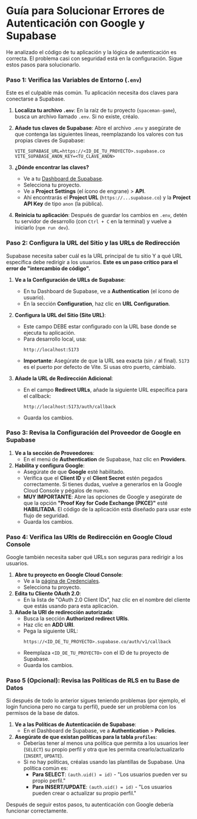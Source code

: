 # Guía para Solucionar Errores de Autenticación con Google y Supabase

He analizado el código de tu aplicación y la lógica de autenticación es correcta. El problema casi con seguridad está en la configuración. Sigue estos pasos para solucionarlo.

### Paso 1: Verifica las Variables de Entorno (`.env`)

Este es el culpable más común. Tu aplicación necesita dos claves para conectarse a Supabase.

1.  **Localiza tu archivo `.env`**: En la raíz de tu proyecto (`spaceman-game`), busca un archivo llamado `.env`. Si no existe, créalo.
2.  **Añade tus claves de Supabase**: Abre el archivo `.env` y asegúrate de que contenga las siguientes líneas, reemplazando los valores con tus propias claves de Supabase:

    ```
    VITE_SUPABASE_URL=https://<ID_DE_TU_PROYECTO>.supabase.co
    VITE_SUPABASE_ANON_KEY=<TU_CLAVE_ANON>
    ```

3.  **¿Dónde encontrar las claves?**
    *   Ve a tu [Dashboard de Supabase](https://app.supabase.com).
    *   Selecciona tu proyecto.
    *   Ve a **Project Settings** (el ícono de engrane) > **API**.
    *   Ahí encontrarás el **Project URL** (`https://...supabase.co`) y la **Project API Key** de tipo `anon` (la pública).

4.  **Reinicia tu aplicación**: Después de guardar los cambios en `.env`, detén tu servidor de desarrollo (con `Ctrl + C` en la terminal) y vuelve a iniciarlo (`npm run dev`).

### Paso 2: Configura la URL del Sitio y las URLs de Redirección

Supabase necesita saber cuál es la URL principal de tu sitio Y a qué URL específica debe redirigir a los usuarios. **Este es un paso crítico para el error de "intercambio de código".**

1.  **Ve a la Configuración de URLs de Supabase**:
    *   En tu Dashboard de Supabase, ve a **Authentication** (el ícono de usuario).
    *   En la sección **Configuration**, haz clic en **URL Configuration**.

2.  **Configura la URL del Sitio (Site URL)**:
    *   Este campo DEBE estar configurado con la URL base donde se ejecuta tu aplicación.
    *   Para desarrollo local, usa:
        ```
        http://localhost:5173
        ```
    *   **Importante**: Asegúrate de que la URL sea exacta (sin `/` al final). `5173` es el puerto por defecto de Vite. Si usas otro puerto, cámbialo.

3.  **Añade la URL de Redirección Adicional**:
    *   En el campo **Redirect URLs**, añade la siguiente URL específica para el callback:
        ```
        http://localhost:5173/auth/callback
        ```
    *   Guarda los cambios.


### Paso 3: Revisa la Configuración del Proveedor de Google en Supabase

1.  **Ve a la sección de Proveedores**:
    *   En el menú de **Authentication** de Supabase, haz clic en **Providers**.
2.  **Habilita y configura Google**:
    *   Asegúrate de que **Google** esté habilitado.
    *   Verifica que el **Client ID** y el **Client Secret** estén pegados correctamente. Si tienes dudas, vuelve a generarlos en la Google Cloud Console y pégalos de nuevo.
    *   **MUY IMPORTANTE**: Abre las opciones de Google y asegúrate de que la opción **"Proof Key for Code Exchange (PKCE)"** esté **HABILITADA**. El código de la aplicación está diseñado para usar este flujo de seguridad.
    *   Guarda los cambios.


### Paso 4: Verifica las URIs de Redirección en Google Cloud Console

Google también necesita saber qué URLs son seguras para redirigir a los usuarios.

1.  **Abre tu proyecto en Google Cloud Console**:
    *   Ve a la [página de Credenciales](https://console.cloud.google.com/apis/credentials).
    *   Selecciona tu proyecto.
2.  **Edita tu Cliente OAuth 2.0**:
    *   En la lista de "OAuth 2.0 Client IDs", haz clic en el nombre del cliente que estás usando para esta aplicación.
3.  **Añade la URI de redirección autorizada**:
    *   Busca la sección **Authorized redirect URIs**.
    *   Haz clic en **ADD URI**.
    *   Pega la siguiente URL:
        ```
        https://<ID_DE_TU_PROYECTO>.supabase.co/auth/v1/callback
        ```
    *   Reemplaza `<ID_DE_TU_PROYECTO>` con el ID de tu proyecto de Supabase.
    *   Guarda los cambios.

### Paso 5 (Opcional): Revisa las Políticas de RLS en tu Base de Datos

Si después de todo lo anterior sigues teniendo problemas (por ejemplo, el login funciona pero no carga tu perfil), puede ser un problema con los permisos de la base de datos.

1.  **Ve a las Políticas de Autenticación de Supabase**:
    *   En el Dashboard de Supabase, ve a **Authentication** > **Policies**.
2.  **Asegúrate de que existan políticas para la tabla `profiles`**:
    *   Deberías tener al menos una política que permita a los usuarios leer (`SELECT`) su propio perfil y otra que les permita crearlo/actualizarlo (`INSERT`, `UPDATE`).
    *   Si no hay políticas, créalas usando las plantillas de Supabase. Una política común es:
        *   **Para SELECT**: `(auth.uid() = id)` - "Los usuarios pueden ver su propio perfil."
        *   **Para INSERT/UPDATE**: `(auth.uid() = id)` - "Los usuarios pueden crear o actualizar su propio perfil."

Después de seguir estos pasos, tu autenticación con Google debería funcionar correctamente.

